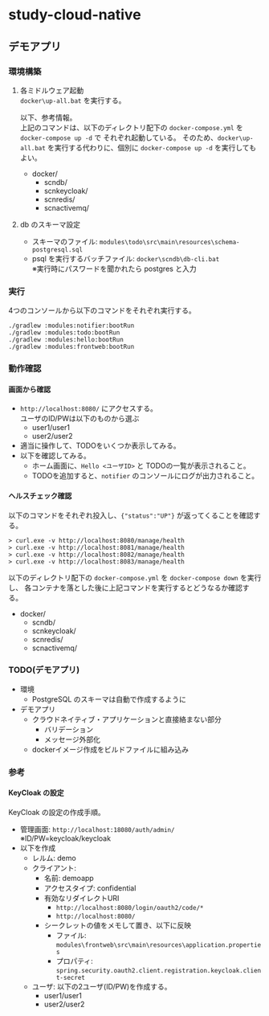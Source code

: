 # study-cloud-native

## デモアプリ
### 環境構築

1. 各ミドルウェア起動  
    `docker\up-all.bat` を実行する。  
      
    以下、参考情報。  
    上記のコマンドは、以下のディレクトリ配下の `docker-compose.yml` を `docker-compose up -d` で
    それぞれ起動している。
    そのため、`docker\up-all.bat` を実行する代わりに、個別に `docker-compose up -d` を実行してもよい。
    - docker/
        - scndb/
        - scnkeycloak/
        - scnredis/
        - scnactivemq/
1. db のスキーマ設定  
    - スキーマのファイル: `modules\todo\src\main\resources\schema-postgresql.sql`
    - psql を実行するバッチファイル: `docker\scndb\db-cli.bat`  
      ※実行時にパスワードを聞かれたら postgres と入力

### 実行

4つのコンソールから以下のコマンドをそれぞれ実行する。

```
./gradlew :modules:notifier:bootRun
./gradlew :modules:todo:bootRun
./gradlew :modules:hello:bootRun
./gradlew :modules:frontweb:bootRun
```

### 動作確認
#### 画面から確認

- `http://localhost:8080/` にアクセスする。  
    ユーザのID/PWは以下のものから選ぶ
    - user1/user1
    - user2/user2
- 適当に操作して、TODOをいくつか表示してみる。
- 以下を確認してみる。
    - ホーム画面に、`Hello <ユーザID>` と TODOの一覧が表示されること。
    - TODOを追加すると、`notifier` のコンソールにログが出力されること。

#### ヘルスチェック確認

以下のコマンドをそれぞれ投入し、`{"status":"UP"}` が返ってくることを確認する。

```
> curl.exe -v http://localhost:8080/manage/health
> curl.exe -v http://localhost:8081/manage/health
> curl.exe -v http://localhost:8082/manage/health
> curl.exe -v http://localhost:8083/manage/health
```

以下のディレクトリ配下の `docker-compose.yml` を `docker-compose down` を実行し、
各コンテナを落とした後に上記コマンドを実行するとどうなるか確認する。

- docker/
    - scndb/
    - scnkeycloak/
    - scnredis/
    - scnactivemq/

### TODO(デモアプリ)
- 環境
    - PostgreSQL のスキーマは自動で作成するように
- デモアプリ
    - クラウドネイティブ・アプリケーションと直接絡まない部分
        - バリデーション
        - メッセージ外部化
    - dockerイメージ作成をビルドファイルに組み込み


### 参考

#### KeyCloak の設定

KeyCloak の設定の作成手順。

- 管理画面: `http://localhost:18080/auth/admin/` ※ID/PW=keycloak/keycloak
- 以下を作成
    - レルム: demo
    - クライアント:
        - 名前: demoapp
        - アクセスタイプ: confidential
        - 有効なリダイレクトURI
            - `http://localhost:8080/login/oauth2/code/*`
            - `http://localhost:8080/`
        - シークレットの値をメモして置き、以下に反映
            - ファイル: `modules\frontweb\src\main\resources\application.properties`
            - プロパティ: `spring.security.oauth2.client.registration.keycloak.client-secret`
    - ユーザ: 以下の2ユーザ(ID/PW)を作成する。
        - user1/user1
        - user2/user2
